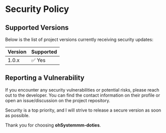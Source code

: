 
# Security Policy  

## Supported Versions  

Below is the list of project versions currently receiving security updates:  

| Version | Supported          |  
| ------- | ------------------ |  
| 1.0.x   | ✅ Yes |  

## Reporting a Vulnerability  

If you encounter any security vulnerabilities or potential risks, please reach 
out to the developer. You can find the contact information on their profile or 
open an issue/discussion on the project repository.  

Security is a top priority, and I will strive to release a secure version as 
soon as possible.  

Thank you for choosing **ohSystemmm-doties**.
